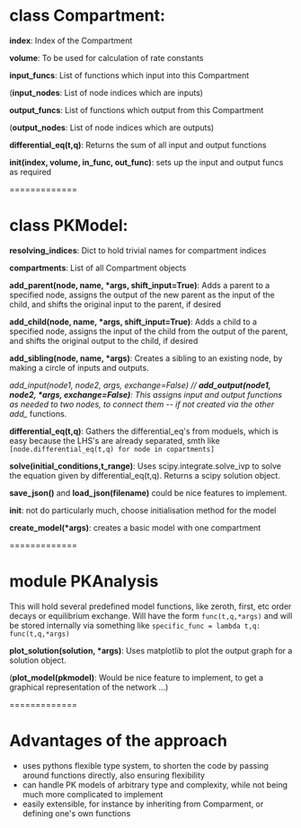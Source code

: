 # class Compartment:

**index**: Index of the Compartment

**volume**: To be used for calculation of rate constants

**input_funcs**: List of functions which input into this Compartment

(**input_nodes**: List of node indices which are inputs)

**output_funcs**: List of functions which output from this Compartment

(**output_nodes**: List of node indices which are outputs)

**differential_eq(t,q)**: Returns the sum of all input and output functions

**__init__(index, volume, in_func, out_func)**: sets up the input and output funcs as required

=============

# class PKModel:

**resolving_indices**: Dict to hold trivial names for compartment indices

**compartments**: List of all Compartment objects

**add_parent(node, name, *args, shift_input=True)**: Adds a parent to a specified node, assigns the output of the new parent as the input of the child, and shifts the original input to the parent, if desired

**add_child(node, name, *args, shift_input=True)**: Adds a child to a specified node, assigns the input of the child from the output of the parent, and shifts the original output to the child, if desired

**add_sibling(node, name, *args)**: Creates a sibling to an existing node, by making a circle of inputs and outputs.

**add_input(node1, node2, *args, exchange=False)** // **add_output(node1, node2, *args, exchange=False)**: This assigns input and output functions as needed to two nodes, to connect them -- if not created via the other add_* functions.

**differential_eq(t,q)**: Gathers the differential_eq's from moduels, which is easy because the LHS's are already separated, smth like ```[node.differential_eq(t,q) for node in copartments]```

**solve(initial_conditions,t_range)**: Uses scipy.integrate.solve_ivp to solve the equation given by differential_eq(t,q). Returns a scipy solution object.

**save_json()** and **load_json(filename)** could be nice features to implement.

**init**: not do particularly much, choose initialisation method for the model

**create_model(*args)**: creates a basic model with one compartment

=============

# module PKAnalysis

This will hold several predefined model functions, like zeroth, first, etc order decays or equilibrium exchange. Will have the form ```func(t,q,*args)``` and will be stored internally via something like ```specific_func = lambda t,q: func(t,q,*args)```

**plot_solution(solution, *args)**: Uses matplotlib to plot the output graph for a solution object.

(**plot_model(pkmodel)**: Would be nice feature to implement, to get a graphical representation of the network ...)

=============

# Advantages of the approach

* uses pythons flexible type system, to shorten the code by passing around functions directly, also ensuring flexibility
* can handle PK models of arbitrary type and complexity, while not being much more complicated to implement
* easily extensible, for instance by inheriting from Comparment, or defining one's own functions
